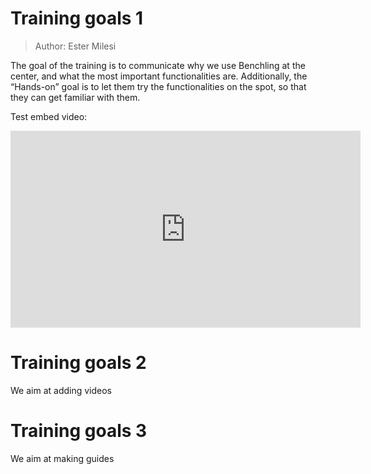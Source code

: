 # Training goals 1

> Author: Ester Milesi

The goal of the training is to communicate why we use Benchling at the center, and what the most important functionalities are. Additionally, the “Hands-on” goal is to let them try the functionalities on the spot, so that they can get familiar with them. 

Test embed video:

<iframe width="560" height="315" src="https://www.youtube.com/embed/lJIrF4YjHfQ?si=xdk_DYN-SskEBpa9" title="YouTube video player" frameborder="0" allow="accelerometer; autoplay; clipboard-write; encrypted-media; gyroscope; picture-in-picture; web-share" referrerpolicy="strict-origin-when-cross-origin" allowfullscreen></iframe>


# Training goals 2

We aim at adding videos 


# Training goals 3 

We aim at making guides 